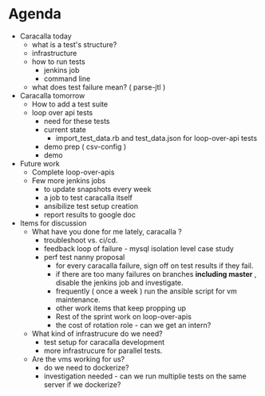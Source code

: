 # Agenda
 - Caracalla today
   - what is a test's structure?
   - infrastructure
   - how to run tests
     - jenkins job
     - command line
   - what does test failure mean? ( parse-jtl )
 - Caracalla tomorrow
   - How to add a test suite
   - loop over api tests
     - need for these tests 
     - current state
       - import_test_data.rb and test_data.json for loop-over-api tests 
     - demo prep ( csv-config )
     - demo
 - Future work
   - Complete loop-over-apis
   - Few more jenkins jobs
     - to update snapshots every week
     - a job to test caracalla itself
     - ansibilize test setup creation
     - report results to google doc
 - Items for discussion
   -  What have you done for me lately, caracalla ?
      - troubleshoot vs. ci/cd.
      - feedback loop of failure - mysql isolation level case study
      - perf test nanny proposal
         - for every caracalla failure, sign off on test results if they fail.
         - if there are too many failures on branches **including master** , disable the jenkins job and investigate.
         - frequently ( once a week ) run the ansible script for vm maintenance.
         - other work items that keep propping up
         - Rest of the sprint work on loop-over-apis
         - the cost of rotation role - can we get an intern?
   -  What kind of infrastrucure do we need?
      - test setup for caracalla development
      - more infrastrucure for parallel tests.
   -  Are the vms working for us?
      - do we need to dockerize?
      - investigation needed - can we run multiplie tests on the same server if we dockerize?
